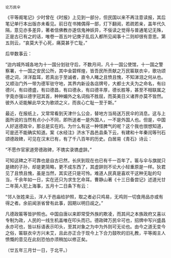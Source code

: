     论万民伞 

   《平等阁笔记》少时曾在《时报》上见到一部分，但民国以来不再注意读报，其后笔记单行本出版亦未看见。前日在书摊偶得一部，灯下翻阅，若疏若亲，盖年代久隔，意见亦多差异，著者信佛教亦遂信鬼神妖异，不佞读之觉得与普通笔记无殊，正是古已有之的话，唯卷一首五叶记庚子乱后入都所见闻事十二则却很有意思。第五则云，“哀莫大于心死，痛莫甚于亡耻，”

   后举数事云：

   “迨内城外城各地为十一国分划驻守后，不数月间，凡十一国公使馆，十一国之警察署，十一国之安民公所，其中金碧辉煌，皆吾民所贡献之万民匾联衣伞，歌功颂德之词，洋洋盈耳，若真出于至诚者，直令人睹之且愤且愧，不知涕泪之何从也。又顺治门外一带为德军驻守地，其界内新设各店牌号，大都士大夫为之命名，有曰德兴，有曰德盛，有曰德昌，有曰德永，有曰德丰厚，德长胜等，甚至不相联属之字竟亦强以德字冠其首，种种媚外之名词指不胜屈，而英美日义诸界亦莫不皆然。彼外人讵能解此华文为歌颂之义，而丧心亡耻一至于斯。”

   最近，在报纸上，又常常看到天津什么公会，替地方当局送万民伞的消息。这与上面所说的当然有点小小不同，即所送者一是外国人，一不是外国人也。但是，中国人好送德政伞，那总是实在的。为什么有这一种怪脾气的呢？这个我也很想知道，可是还不能确实知道。案《水经注》济水下昌邑县条下云，有建和十年秦闰等刊石颂德政碑，可见在汉末已有，有了千八百年的历史。白居易《青石》诗云：

   “不愿作官家道旁德政碑，不镌实录镌虚辞。”

   可知这碑之不可靠也是自古已然，长庆到现在也已有千一百年了。匾与伞与旗就只是碑的子孙，却是更简略，更不成东西了，其虚辞则不论大小轻重原是一样。狄君见了且愤且愧，虽是当然，其实还只是可怜。难道人民真是喜欢干这种无耻的勾当，千余年如一日，实在还只为求生乞命耳。曹静山著《十三日备尝记》述道光廿二年英人犯上海事，五月十二日条下有云：

   “邻人张姓来云，洋人于邑庙给护照，取之者必只鸡易，无鸡则一切食用品亦或有得之者。余前闻浙省曾有此事，因期以明日觇之。”

   凡德政匾等皆护照也。中国自唐以来即常受外族的欺凌，而其间之本族政府又喜以专制为政，人民的一线生机盖唯在叩头而已。德政碑万民伞可也，招牌中写兴盛昌永亦可也，皆以标语表示叩头，至其对象之为中为外则可无论也。由今之道无变今之俗，匾联衣伞方兴未艾，且此亦正合于现今上下合力鼓吹的旧礼教，平等阁主人愤慨的意见在此刻恐怕亦须稍加以修正矣。

   （廿五年三月廿一日，于北平。）

